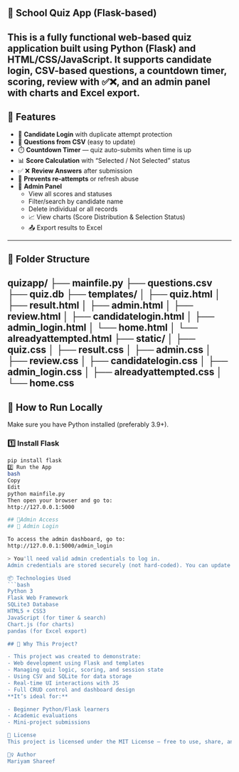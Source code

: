 ## 🧠 School Quiz App (Flask-based)

This is a fully functional **web-based quiz application** built using **Python (Flask)** and HTML/CSS/JavaScript. It supports candidate login, CSV-based questions, a countdown timer, scoring, review with ✅❌, and an admin panel with charts and Excel export.
---
## 🌟 Features

- 👤 **Candidate Login** with duplicate attempt protection
- 📄 **Questions from CSV** (easy to update)
- ⏱️ **Countdown Timer** — quiz auto-submits when time is up
- 📊 **Score Calculation** with “Selected / Not Selected” status
- ✅ ❌ **Review Answers** after submission
- 🛑 **Prevents re-attempts** or refresh abuse
- 🔐 **Admin Panel**
  - View all scores and statuses
  - Filter/search by candidate name
  - Delete individual or all records
  - 📈 View charts (Score Distribution & Selection Status)
  - 📤 Export results to Excel
---
## 📁 Folder Structure

quizapp/
├── mainfile.py
├── questions.csv
├── quiz.db 
├── templates/
│ ├── quiz.html
│ ├── result.html
│ ├── admin.html
│ ├── review.html
│ ├── candidatelogin.html
│ ├── admin_login.html
│ └── home.html
│ └── alreadyattempted.html
├── static/
│ ├── quiz.css
│ ├── result.css
│ ├── admin.css
│ ├── review.css
│ ├── candidatelogin.css
│ ├── admin_login.css
│ ├── alreadyattempted.css
│ └── home.css
---

## 🚀 How to Run Locally
Make sure you have Python installed (preferably 3.9+).

### 1️⃣ Install Flask
```bash
pip install flask
2️⃣ Run the App
bash
Copy
Edit
python mainfile.py
Then open your browser and go to:
http://127.0.0.1:5000

## 🔐Admin Access
## 🔐 Admin Login

To access the admin dashboard, go to:
http://127.0.0.1:5000/admin_login

> You'll need valid admin credentials to log in.
Admin credentials are stored securely (not hard-coded). You can update them manually in the database or extend the login system as needed.

📦 Technologies Used
```bash
Python 3
Flask Web Framework
SQLite3 Database
HTML5 + CSS3
JavaScript (for timer & search)
Chart.js (for charts)
pandas (for Excel export)

## 🧠 Why This Project?

- This project was created to demonstrate:
- Web development using Flask and templates
- Managing quiz logic, scoring, and session state
- Using CSV and SQLite for data storage
- Real-time UI interactions with JS
- Full CRUD control and dashboard design
**It’s ideal for:**

- Beginner Python/Flask learners
- Academic evaluations
- Mini-project submissions

📜 License
This project is licensed under the MIT License — free to use, share, and modify.

🙋‍♀️ Author
Mariyam Shareef

